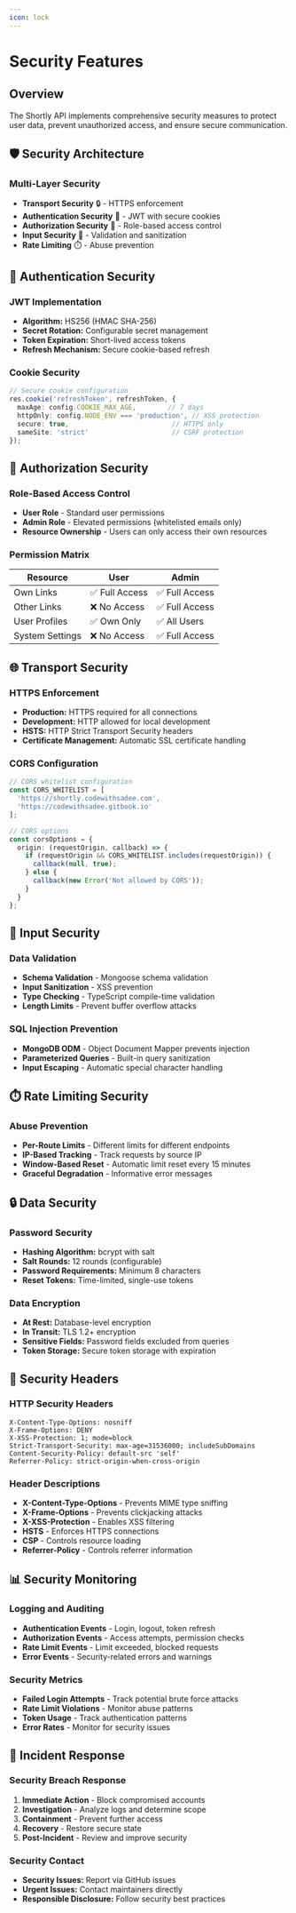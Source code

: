 ```yaml
---
icon: lock
---
```


# Security Features

## Overview

The Shortly API implements comprehensive security measures to protect user data, prevent unauthorized access, and ensure secure communication.

## 🛡️ Security Architecture

### Multi-Layer Security

- **Transport Security** 🔒 - HTTPS enforcement
- **Authentication Security** 🔐 - JWT with secure cookies
- **Authorization Security** 👥 - Role-based access control
- **Input Security** 🧹 - Validation and sanitization
- **Rate Limiting** ⏱️ - Abuse prevention

## 🔐 Authentication Security

### JWT Implementation

- **Algorithm:** HS256 (HMAC SHA-256)
- **Secret Rotation:** Configurable secret management
- **Token Expiration:** Short-lived access tokens
- **Refresh Mechanism:** Secure cookie-based refresh

### Cookie Security

```typescript
// Secure cookie configuration
res.cookie('refreshToken', refreshToken, {
  maxAge: config.COOKIE_MAX_AGE,        // 7 days
  httpOnly: config.NODE_ENV === 'production', // XSS protection
  secure: true,                          // HTTPS only
  sameSite: 'strict'                     // CSRF protection
});
```

## 👥 Authorization Security

### Role-Based Access Control

- **User Role** - Standard user permissions
- **Admin Role** - Elevated permissions (whitelisted emails only)
- **Resource Ownership** - Users can only access their own resources

### Permission Matrix

| Resource | User | Admin |
|----------|------|-------|
| Own Links | ✅ Full Access | ✅ Full Access |
| Other Links | ❌ No Access | ✅ Full Access |
| User Profiles | ✅ Own Only | ✅ All Users |
| System Settings | ❌ No Access | ✅ Full Access |

## 🌐 Transport Security

### HTTPS Enforcement

- **Production:** HTTPS required for all connections
- **Development:** HTTP allowed for local development
- **HSTS:** HTTP Strict Transport Security headers
- **Certificate Management:** Automatic SSL certificate handling

### CORS Configuration

```typescript
// CORS whitelist configuration
const CORS_WHITELIST = [
  'https://shortly.codewithsadee.com',
  'https://codewithsadee.gitbook.io'
];

// CORS options
const corsOptions = {
  origin: (requestOrigin, callback) => {
    if (requestOrigin && CORS_WHITELIST.includes(requestOrigin)) {
      callback(null, true);
    } else {
      callback(new Error('Not allowed by CORS'));
    }
  }
};
```

## 🧹 Input Security

### Data Validation

- **Schema Validation** - Mongoose schema validation
- **Input Sanitization** - XSS prevention
- **Type Checking** - TypeScript compile-time validation
- **Length Limits** - Prevent buffer overflow attacks

### SQL Injection Prevention

- **MongoDB ODM** - Object Document Mapper prevents injection
- **Parameterized Queries** - Built-in query sanitization
- **Input Escaping** - Automatic special character handling

## ⏱️ Rate Limiting Security

### Abuse Prevention

- **Per-Route Limits** - Different limits for different endpoints
- **IP-Based Tracking** - Track requests by source IP
- **Window-Based Reset** - Automatic limit reset every 15 minutes
- **Graceful Degradation** - Informative error messages

## 🔒 Data Security

### Password Security

- **Hashing Algorithm:** bcrypt with salt
- **Salt Rounds:** 12 rounds (configurable)
- **Password Requirements:** Minimum 8 characters
- **Reset Tokens:** Time-limited, single-use tokens

### Data Encryption

- **At Rest:** Database-level encryption
- **In Transit:** TLS 1.2+ encryption
- **Sensitive Fields:** Password fields excluded from queries
- **Token Storage:** Secure token storage with expiration

## 🚨 Security Headers

### HTTP Security Headers

```http
X-Content-Type-Options: nosniff
X-Frame-Options: DENY
X-XSS-Protection: 1; mode=block
Strict-Transport-Security: max-age=31536000; includeSubDomains
Content-Security-Policy: default-src 'self'
Referrer-Policy: strict-origin-when-cross-origin
```

### Header Descriptions

- **X-Content-Type-Options** - Prevents MIME type sniffing
- **X-Frame-Options** - Prevents clickjacking attacks
- **X-XSS-Protection** - Enables XSS filtering
- **HSTS** - Enforces HTTPS connections
- **CSP** - Controls resource loading
- **Referrer-Policy** - Controls referrer information

## 📊 Security Monitoring

### Logging and Auditing

- **Authentication Events** - Login, logout, token refresh
- **Authorization Events** - Access attempts, permission checks
- **Rate Limit Events** - Limit exceeded, blocked requests
- **Error Events** - Security-related errors and warnings

### Security Metrics

- **Failed Login Attempts** - Track potential brute force attacks
- **Rate Limit Violations** - Monitor abuse patterns
- **Token Usage** - Track authentication patterns
- **Error Rates** - Monitor for security issues

## 🚨 Incident Response

### Security Breach Response

1. **Immediate Action** - Block compromised accounts
2. **Investigation** - Analyze logs and determine scope
3. **Containment** - Prevent further access
4. **Recovery** - Restore secure state
5. **Post-Incident** - Review and improve security

### Security Contact

- **Security Issues:** Report via GitHub issues
- **Urgent Issues:** Contact maintainers directly
- **Responsible Disclosure:** Follow security best practices